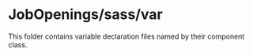 # JobOpenings/sass/var

This folder contains variable declaration files named by their component class.
